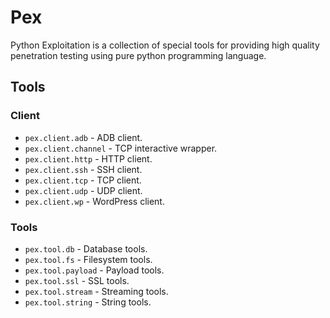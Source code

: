 # Pex

Python Exploitation is a collection of special tools for providing high quality penetration testing using pure python programming language.

## Tools

### Client

* `pex.client.adb` - ADB client.
* `pex.client.channel` - TCP interactive wrapper.
* `pex.client.http` - HTTP client.
* `pex.client.ssh` - SSH client.
* `pex.client.tcp` - TCP client.
* `pex.client.udp` - UDP client.
* `pex.client.wp` - WordPress client.

### Tools

* `pex.tool.db` - Database tools.
* `pex.tool.fs` - Filesystem tools.
* `pex.tool.payload` - Payload tools.
* `pex.tool.ssl` - SSL tools.
* `pex.tool.stream` - Streaming tools.
* `pex.tool.string` - String tools.
